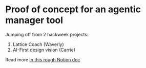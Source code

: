 # Proof of concept for an agentic manager tool

Jumping off from 2 hackweek projects:

1. Lattice Coach (Waverly)
2. AI-First design vision (Carrie)

Read more [in this rough Notion doc](https://www.notion.so/lattice/Proof-of-concept-Lattice-Manager-Agent-1507372d60858085a565e4e0f21cb1f5)
